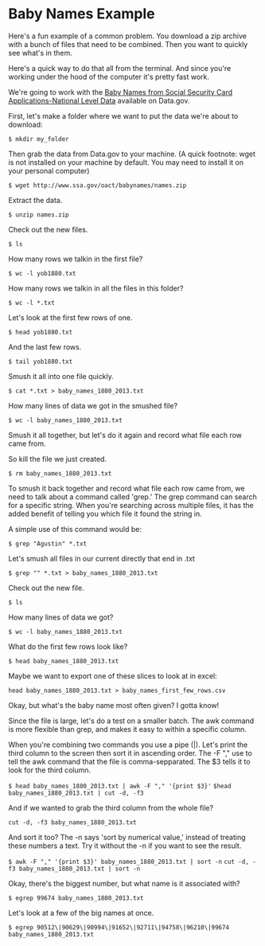 # Baby Names Example

Here's a fun example of a common problem. You download a zip archive with a bunch of files that need to be combined.
Then you want to quickly see what's in them.

Here's a quick way to do that all from the terminal. And since you're working under the hood of the computer it's pretty fast work.

We're going to work with the [Baby Names from Social Security Card Applications-National Level Data](http://catalog.data.gov/dataset/baby-names-from-social-security-card-applications-national-level-data) available on Data.gov.

First, let's make a folder where we want to put the data we're about to download:

```$ mkdir my_folder```

Then grab the data from Data.gov to your machine. (A quick footnote: wget is not installed on your machine by default. You may need to install it on your personal computer)

```$ wget http://www.ssa.gov/oact/babynames/names.zip```

Extract the data.

```$ unzip names.zip```

Check out the new files.

```$ ls```

How many rows we talkin in the first file?

```$ wc -l yob1880.txt```

How many rows we talkin in all the files in this folder?

```$ wc -l *.txt```

Let's look at the first few rows of one.

```$ head yob1880.txt```

And the last few rows.

```$ tail yob1880.txt```

Smush it all into one file quickly.

```$ cat *.txt > baby_names_1880_2013.txt```

How many lines of data we got in the smushed file?

```$ wc -l baby_names_1880_2013.txt```

Smush it all together, but let's do it again and record what file each row came from. 

So kill the file we just created.

```$ rm baby_names_1880_2013.txt```

To smush it back together and record what file each row came from, we need to talk about a command called 'grep.' The grep command can search for a specific string. When you're searching across multiple files, it has the added benefit of telling you which file it found the string in.

A simple use of this command would be:

```$ grep "Agustin" *.txt```

Let's smush all files in our current directly that end in .txt

```$ grep "" *.txt > baby_names_1880_2013.txt```

Check out the new file.

```$ ls```

How many lines of data we got?

```$ wc -l baby_names_1880_2013.txt```

What do the first few rows look like?

```$ head baby_names_1880_2013.txt```

Maybe we want to export one of these slices to look at in excel:

```head baby_names_1880_2013.txt > baby_names_first_few_rows.csv```

Okay, but what's the baby name most often given? I gotta know!

Since the file is large, let's do a test on a smaller batch. The awk command is more flexible than grep, and makes it easy to within a specific column.

When you're combining two commands you use a pipe (|). Let's print the third column to the screen then sort it in ascending order. The -F "," use to tell the awk command that the file is comma-sepparated. The $3 tells it to look for the third column.

```$ head baby_names_1880_2013.txt | awk -F "," '{print $3}'```
```$head baby_names_1880_2013.txt | cut -d, -f3```

And if we wanted to grab the third column from the whole file?

```cut -d, -f3 baby_names_1880_2013.txt``` 

And sort it too? The -n says 'sort by numerical value,' instead of treating these numbers a text. Try it without the -n if you want to see the result.

```$ awk -F "," '{print $3}' baby_names_1880_2013.txt | sort -n```
```cut -d, -f3 baby_names_1880_2013.txt | sort -n```

Okay, there's the biggest number, but what name is it associated with?

```$ egrep 99674 baby_names_1880_2013.txt```

Let's look at a few of the big names at once.

```$ egrep 90512\|90629\|90994\|91652\|92711\|94758\|96210\|99674 baby_names_1880_2013.txt```

